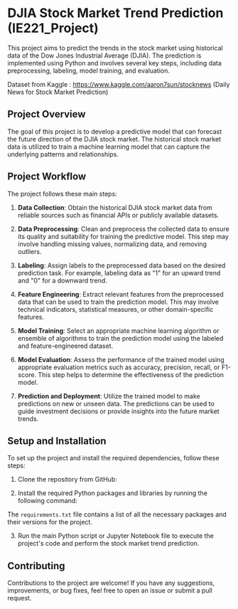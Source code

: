 # DJIA Stock Market Trend Prediction (IE221_Project)

This project aims to predict the trends in the stock market using historical data of the Dow Jones Industrial Average (DJIA). The prediction is implemented using Python and involves several key steps, including data preprocessing, labeling, model training, and evaluation.

Dataset from Kaggle : https://www.kaggle.com/aaron7sun/stocknews (Daily News for Stock Market Prediction)

## Project Overview

The goal of this project is to develop a predictive model that can forecast the future direction of the DJIA stock market. The historical stock market data is utilized to train a machine learning model that can capture the underlying patterns and relationships.

## Project Workflow

The project follows these main steps:

1. **Data Collection**: Obtain the historical DJIA stock market data from reliable sources such as financial APIs or publicly available datasets.

2. **Data Preprocessing**: Clean and preprocess the collected data to ensure its quality and suitability for training the predictive model. This step may involve handling missing values, normalizing data, and removing outliers.

3. **Labeling**: Assign labels to the preprocessed data based on the desired prediction task. For example, labeling data as "1" for an upward trend and "0" for a downward trend.

4. **Feature Engineering**: Extract relevant features from the preprocessed data that can be used to train the prediction model. This may involve technical indicators, statistical measures, or other domain-specific features.

5. **Model Training**: Select an appropriate machine learning algorithm or ensemble of algorithms to train the prediction model using the labeled and feature-engineered dataset.

6. **Model Evaluation**: Assess the performance of the trained model using appropriate evaluation metrics such as accuracy, precision, recall, or F1-score. This step helps to determine the effectiveness of the prediction model.

7. **Prediction and Deployment**: Utilize the trained model to make predictions on new or unseen data. The predictions can be used to guide investment decisions or provide insights into the future market trends.

## Setup and Installation

To set up the project and install the required dependencies, follow these steps:

1. Clone the repository from GitHub:

2. Install the required Python packages and libraries by running the following command:

The `requirements.txt` file contains a list of all the necessary packages and their versions for the project.

3. Run the main Python script or Jupyter Notebook file to execute the project's code and perform the stock market trend prediction.

## Contributing

Contributions to the project are welcome! If you have any suggestions, improvements, or bug fixes, feel free to open an issue or submit a pull request.

